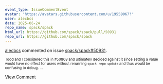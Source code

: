 ```yaml
---
event_type: IssueCommentEvent
avatar: "https://avatars.githubusercontent.com/u/19558067?"
user: alecbcs
date: 2025-06-24
repo_name: spack/spack
html_url: https://github.com/spack/spack/pull/50931
repo_url: https://github.com/spack/spack
---
```


<a href='https://github.com/alecbcs' target='_blank'>alecbcs</a> commented on issue <a href='https://github.com/spack/spack/pull/50931' target='_blank'>spack/spack#50931</a>.

<small>Todd and I considered this in #50868 and ultimately decided against it since setting a value would have no effect for users without rerunning `spack repo update` and thus would be confusing to debug....</small>

<a href='https://github.com/spack/spack/pull/50931' target='_blank'>View Comment</a>